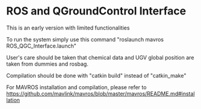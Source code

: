 ROS and QGroundControl Interface
=================================
This is an early version with limited functionalities

To run the system simply use this command "roslaunch mavros ROS_QGC_Interface.launch"

User's care should be taken that chemical data and UGV global position are taken from dummies and rosbag.

Compilation should be done with "catkin build" instead of "catkin_make"

For MAVROS installation and compilation, please refer to https://github.com/mavlink/mavros/blob/master/mavros/README.md#installation
